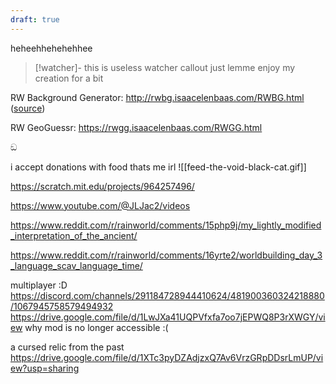 ```yaml
---
draft: true
---
```

heheehhehehehhee

>[!watcher]- this is useless watcher callout
>just lemme enjoy my creation for a bit


RW Background Generator:
http://rwbg.isaacelenbaas.com/RWBG.html ([source](https://github.com/IsaacElenbaas/RWBG))

RW GeoGuessr:
https://rwgg.isaacelenbaas.com/RWGG.html

ඞ

i accept donations with food
thats me irl
![[feed-the-void-black-cat.gif]]

https://scratch.mit.edu/projects/964257496/


https://www.youtube.com/@JLJac2/videos

https://www.reddit.com/r/rainworld/comments/15php9j/my_lightly_modified_interpretation_of_the_ancient/

https://www.reddit.com/r/rainworld/comments/16yrte2/worldbuilding_day_3_language_scav_language_time/

multiplayer :D
https://discord.com/channels/291184728944410624/481900360324218880/1067945758579494932
https://drive.google.com/file/d/1LwJXa41UQPVfxfa7oo7jEPWQ8P3rXWGY/view
why mod is no longer accessible :(


a cursed relic from the past
https://drive.google.com/file/d/1XTc3pyDZAdjzxQ7Av6VrzGRpDDsrLmUP/view?usp=sharing